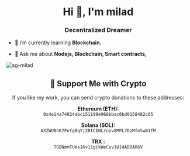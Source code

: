 <h1 align="center">Hi 👋, I'm milad</h1>
<h3 align="center">Decentralized Dreamer</h3>

- 🌱 I’m currently learning **Blockchain.**

- 💬 Ask me about **Nodejs, Blockchain, Smart contracts,**

<p><img align="center" src="https://github-readme-stats.vercel.app/api/top-langs?username=sg-milad&show_icons=true&locale=en&layout=compact" alt="sg-milad" /></p>

<h2 align="center">💖 Support Me with Crypto</h2>
<p align="center">
  If you like my work, you can send crypto donations to these addresses:
</p>
<p align="center">
  <strong>Ethereum (ETH):</strong><br/>
  <code>0x4e14a74024abc151199e968bbac0bd0158482c05</code>
</p>
<p align="center">
  <strong>Solana (SOL):</strong><br/>
  <code>AXZWUBhK7PnfgBqYj2BtCENLrnzv8MPL7DzMfm5wB1fM</code>
</p>
<p align="center">
  <strong>TRX :</strong><br/>
  <code>TGBNmmTUes1Gv11gikWeCuv1U1dAD8ABGV</code>
</p>
